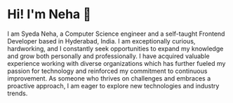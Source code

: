 <h1 align="left">Hi! I'm Neha 👋</h1>

<p>I am Syeda Neha, a Computer Science engineer and a self-taught Frontend Developer based in Hyderabad, India. I am exceptionally curious, hardworking, and I constantly seek opportunities to expand my knowledge and grow both personally and professionally. I have acquired valuable experience working with diverse organizations which has further fueled my passion for technology and reinforced my commitment to continuous improvement. As someone who thrives on challenges and embraces a proactive approach, I am eager to explore new technologies and industry trends.</p>
